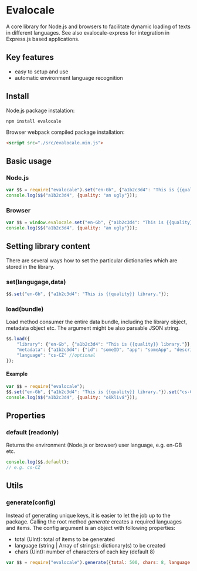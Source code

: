 # Evalocale

A core library for Node.js and browsers to facilitate dynamic loading of texts in different languages.
See also evalocale-express for integration in Express.js based applications.

## Key features

- easy to setup and use
- automatic environment language recognition

## Install

Node.js package instalation:

```npm
npm install evalocale
```

Browser webpack compiled package installation:

```html
<script src="./src/evalocale.min.js">
```

## Basic usage

### Node.js

```js
var $$ = require("evalocale").set("en-Gb", {"a1b2c3d4": "This is {{quality}} library."});
console.log($$("a1b2c3d4", {quality: "an ugly"}));
```

### Browser

```js
var $$ = window.evalocale.set("en-Gb", {"a1b2c3d4": "This is {{quality}} library."});
console.log($$("a1b2c3d4", {quality: "an ugly"}));
```

## Setting library content

There are several ways how to set the particular dictionaries which are stored in the library.

### set(langugage,data)

```javascript
$$.set("en-Gb", {"a1b2c3d4": "This is {{quality}} library."});
```

### load(bundle)

Load method consumer the entire data bundle, including the library object, metadata object etc. The argument might be also parsable JSON string.

```javascript
$$.load({
    "library": {"en-Gb", {"a1b2c3d4": "This is {{quality}} library."}},
    "metadata": {"a1b2c3d4": {"id": "someID", "app": "someApp", "description": "whatever", "version": 1}},
    "language": "cs-CZ" //optional    
});
```

#### Example

```javascript
var $$ = require("evalocale");
$$.set("en-Gb", {"a1b2c3d4": "This is {{quality}} library."}).set("cs-CZ", {"a1b2c3d4": "Toto je {{quality}} knihovna."});
console.log($$("a1b2c3d4", {quality: "ošklivá"}));
```

## Properties

### default (readonly)

Returns the environment (Node.js or browser) user language, e.g. en-GB etc.

```javascript
console.log($$.default);
// e.g. cs-CZ
```

## Utils

### generate(config)

Instead of generating unique keys, it is easier to let the job up to the package. Calling the root method *generate* creates a required languages and items. The config argument is an object with following properties:

- total (UInt): total of items to be generated
- language (string | Array of strings): dictionary(s) to be created
- chars (Uint): number of characters of each key (default 8)

```javascript
var $$ = require("evalocale").generate({total: 500, chars: 8, language: ["en-GB", "cs-CZ"]});
```
